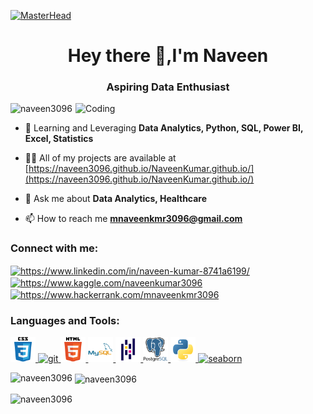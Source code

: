 [![MasterHead](https://drive.google.com/file/d/1Qf-OKQ5c_Fj4x8MV_w71TTGkWAiz6tyB/view?usp=sharing)](https://naveen3096.io)
<h1 align="center">Hey there 👋,I'm Naveen</h1>
<h3 align="center">Aspiring Data Enthusiast</h3>
<img align="right" alt="Coding" width="400" src="https://miro.medium.com/v2/resize:fit:1400/0*H4cHks1eEdrW7Zlz.gif">

<p align="left"> <img src="https://komarev.com/ghpvc/?username=naveen3096&label=Profile%20views&color=0e75b6&style=flat" alt="naveen3096" /> </p>

- 🌱 Learning and Leveraging **Data Analytics, Python, SQL, Power BI, Excel, Statistics**

- 👨‍💻 All of my projects are available at [https://naveen3096.github.io/NaveenKumar.github.io/](https://naveen3096.github.io/NaveenKumar.github.io/)

- 💬 Ask me about **Data Analytics, Healthcare**

- 📫 How to reach me **mnaveenkmr3096@gmail.com**

<h3 align="left">Connect with me:</h3>
<p align="left">
<a href="https://linkedin.com/in/https://www.linkedin.com/in/naveen-kumar-8741a6199/" target="blank"><img align="center" src="https://raw.githubusercontent.com/rahuldkjain/github-profile-readme-generator/master/src/images/icons/Social/linked-in-alt.svg" alt="https://www.linkedin.com/in/naveen-kumar-8741a6199/" height="30" width="40" /></a>
<a href="https://kaggle.com/https://www.kaggle.com/naveenkumar3096" target="blank"><img align="center" src="https://raw.githubusercontent.com/rahuldkjain/github-profile-readme-generator/master/src/images/icons/Social/kaggle.svg" alt="https://www.kaggle.com/naveenkumar3096" height="30" width="40" /></a>
<a href="https://www.hackerrank.com/https://www.hackerrank.com/mnaveenkmr3096" target="blank"><img align="center" src="https://raw.githubusercontent.com/rahuldkjain/github-profile-readme-generator/master/src/images/icons/Social/hackerrank.svg" alt="https://www.hackerrank.com/mnaveenkmr3096" height="30" width="40" /></a>
</p>

<h3 align="left">Languages and Tools:</h3>
<p align="left"> <a href="https://www.w3schools.com/css/" target="_blank" rel="noreferrer"> <img src="https://raw.githubusercontent.com/devicons/devicon/master/icons/css3/css3-original-wordmark.svg" alt="css3" width="40" height="40"/> </a> <a href="https://git-scm.com/" target="_blank" rel="noreferrer"> <img src="https://www.vectorlogo.zone/logos/git-scm/git-scm-icon.svg" alt="git" width="40" height="40"/> </a> <a href="https://www.w3.org/html/" target="_blank" rel="noreferrer"> <img src="https://raw.githubusercontent.com/devicons/devicon/master/icons/html5/html5-original-wordmark.svg" alt="html5" width="40" height="40"/> </a> <a href="https://www.mysql.com/" target="_blank" rel="noreferrer"> <img src="https://raw.githubusercontent.com/devicons/devicon/master/icons/mysql/mysql-original-wordmark.svg" alt="mysql" width="40" height="40"/> </a> <a href="https://pandas.pydata.org/" target="_blank" rel="noreferrer"> <img src="https://raw.githubusercontent.com/devicons/devicon/2ae2a900d2f041da66e950e4d48052658d850630/icons/pandas/pandas-original.svg" alt="pandas" width="40" height="40"/> </a> <a href="https://www.postgresql.org" target="_blank" rel="noreferrer"> <img src="https://raw.githubusercontent.com/devicons/devicon/master/icons/postgresql/postgresql-original-wordmark.svg" alt="postgresql" width="40" height="40"/> </a> <a href="https://www.python.org" target="_blank" rel="noreferrer"> <img src="https://raw.githubusercontent.com/devicons/devicon/master/icons/python/python-original.svg" alt="python" width="40" height="40"/> </a> <a href="https://seaborn.pydata.org/" target="_blank" rel="noreferrer"> <img src="https://seaborn.pydata.org/_images/logo-mark-lightbg.svg" alt="seaborn" width="40" height="40"/> </a> </p>

<p><img align="left" src="https://github-readme-stats.vercel.app/api/top-langs?username=naveen3096&show_icons=true&locale=en&layout=compact" alt="naveen3096" /></p>

<p>&nbsp;<img align="center" src="https://github-readme-stats.vercel.app/api?username=naveen3096&show_icons=true&locale=en" alt="naveen3096" /></p>

<p><img align="center" src="https://github-readme-streak-stats.herokuapp.com/?user=naveen3096&" alt="naveen3096" /></p>
